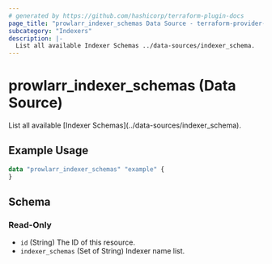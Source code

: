 ```yaml
---
# generated by https://github.com/hashicorp/terraform-plugin-docs
page_title: "prowlarr_indexer_schemas Data Source - terraform-provider-prowlarr"
subcategory: "Indexers"
description: |-
  List all available Indexer Schemas ../data-sources/indexer_schema.
---
```


# prowlarr_indexer_schemas (Data Source)

<!-- subcategory:Indexers -->List all available [Indexer Schemas](../data-sources/indexer_schema).

## Example Usage

```terraform
data "prowlarr_indexer_schemas" "example" {
}
```

<!-- schema generated by tfplugindocs -->
## Schema

### Read-Only

- `id` (String) The ID of this resource.
- `indexer_schemas` (Set of String) Indexer name list.


